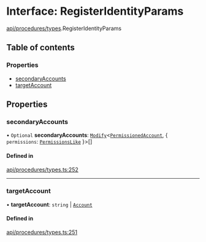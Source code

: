 # Interface: RegisterIdentityParams

[api/procedures/types](../wiki/api.procedures.types).RegisterIdentityParams

## Table of contents

### Properties

- [secondaryAccounts](../wiki/api.procedures.types.RegisterIdentityParams#secondaryaccounts)
- [targetAccount](../wiki/api.procedures.types.RegisterIdentityParams#targetaccount)

## Properties

### secondaryAccounts

• `Optional` **secondaryAccounts**: [`Modify`](../wiki/types.utils#modify)<[`PermissionedAccount`](../wiki/types.PermissionedAccount), { `permissions`: [`PermissionsLike`](../wiki/types#permissionslike)  }\>[]

#### Defined in

[api/procedures/types.ts:252](https://github.com/PolymathNetwork/polymesh-sdk/blob/299ce247/src/api/procedures/types.ts#L252)

___

### targetAccount

• **targetAccount**: `string` \| [`Account`](../wiki/api.entities.Account.Account)

#### Defined in

[api/procedures/types.ts:251](https://github.com/PolymathNetwork/polymesh-sdk/blob/299ce247/src/api/procedures/types.ts#L251)
